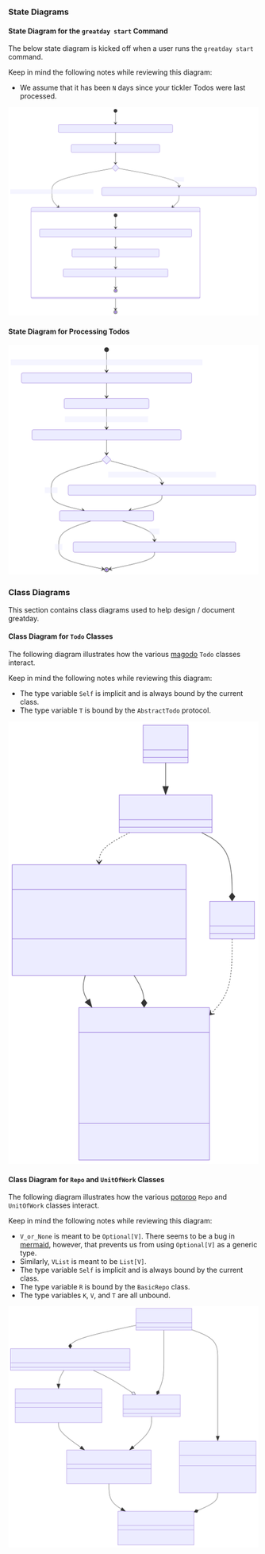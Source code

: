 ### State Diagrams

#### State Diagram for the `greatday start` Command

The below state diagram is kicked off when a user runs the `greatday start`
command.

Keep in mind the following notes while reviewing this diagram:

* We assume that it has been `N` days since your tickler Todos were last processed.

![diagram](./design-1.svg)

#### State Diagram for Processing Todos

![diagram](./design-2.svg)

### Class Diagrams

This section contains class diagrams used to help design / document greatday.

#### Class Diagram for `Todo` Classes

The following diagram illustrates how the various [magodo] `Todo` classes
interact.

Keep in mind the following notes while reviewing this diagram:

* The type variable `Self` is implicit and is always bound by the current class.
* The type variable `T` is bound by the `AbstractTodo` protocol.

![diagram](./design-3.svg)

#### Class Diagram for `Repo` and `UnitOfWork` Classes

The following diagram illustrates how the various [potoroo] `Repo` and `UnitOfWork`
classes interact.

Keep in mind the following notes while reviewing this diagram:

* `V_or_None` is meant to be `Optional[V]`. There seems to be a bug in
  [mermaid], however, that prevents us from using `Optional[V]` as a generic
  type.
* Similarly, `VList` is meant to be `List[V]`.
* The type variable `Self` is implicit and is always bound by the current class.
* The type variable `R` is bound by the `BasicRepo` class.
* The type variables `K`, `V`, and `T` are all unbound.

![diagram](./design-4.svg)

[magodo]: https://github.com/bbugyi200/magodo
[potoroo]: https://github.com/bbugyi200/potoroo
[mermaid]: https://github.com/mermaid-js/mermaid
